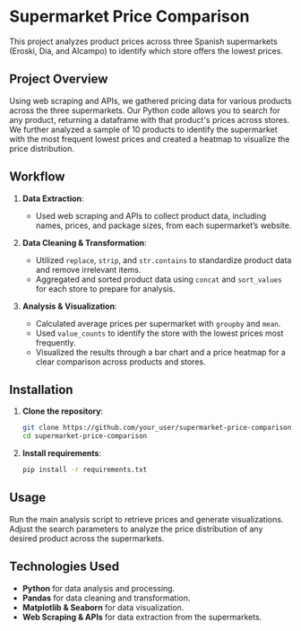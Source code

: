 # Supermarket Price Comparison

This project analyzes product prices across three Spanish supermarkets (Eroski, Dia, and Alcampo) to identify which store offers the lowest prices.

## Project Overview

Using web scraping and APIs, we gathered pricing data for various products across the three supermarkets. Our Python code allows you to search for any product, returning a dataframe with that product's prices across stores. We further analyzed a sample of 10 products to identify the supermarket with the most frequent lowest prices and created a heatmap to visualize the price distribution.

## Workflow

1. **Data Extraction**:
   - Used web scraping and APIs to collect product data, including names, prices, and package sizes, from each supermarket’s website.

2. **Data Cleaning & Transformation**:
   - Utilized `replace`, `strip`, and `str.contains` to standardize product data and remove irrelevant items.
   - Aggregated and sorted product data using `concat` and `sort_values` for each store to prepare for analysis.

3. **Analysis & Visualization**:
   - Calculated average prices per supermarket with `groupby` and `mean`.
   - Used `value_counts` to identify the store with the lowest prices most frequently.
   - Visualized the results through a bar chart and a price heatmap for a clear comparison across products and stores.

## Installation

1. **Clone the repository**:
   ```bash
   git clone https://github.com/your_user/supermarket-price-comparison.git
   cd supermarket-price-comparison
   ```

2. **Install requirements**:
   ```bash
   pip install -r requirements.txt
   ```

## Usage

Run the main analysis script to retrieve prices and generate visualizations. Adjust the search parameters to analyze the price distribution of any desired product across the supermarkets.

## Technologies Used

- **Python** for data analysis and processing.
- **Pandas** for data cleaning and transformation.
- **Matplotlib & Seaborn** for data visualization.
- **Web Scraping & APIs** for data extraction from the supermarkets.
